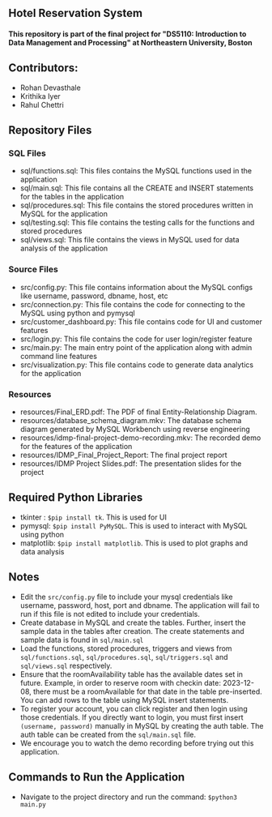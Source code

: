 ## Hotel Reservation System

#### This repository is part of the final project for "DS5110: Introduction to Data Management and Processing" at Northeastern University, Boston

## Contributors:
- Rohan Devasthale
- Krithika Iyer
- Rahul Chettri

## Repository Files

### SQL Files
- sql/functions.sql: This files contains the MySQL functions used in the application
- sql/main.sql: This file contains all the CREATE and INSERT statements for the tables in the application
- sql/procedures.sql: This file contains the stored procedures written in MySQL for the application
- sql/testing.sql: This file contains the testing calls for the functions and stored procedures
- sql/views.sql: This file contains the views in MySQL used for data analysis of the application

### Source Files
- src/config.py: This file contains information about the MySQL configs like username, password, dbname, host, etc
- src/connection.py: This file contains the code for connecting to the MySQL using python and pymysql
- src/customer_dashboard.py: This file contains code for UI and customer features
- src/login.py: This file contains the code for user login/register feature
- src/main.py: The main entry point of the application along with admin command line features
- src/visualization.py: This file contains code to generate data analytics for the application

### Resources
- resources/Final_ERD.pdf: The PDF of final Entity-Relationship Diagram.
- resources/database_schema_diagram.mkv: The database schema diagram generated by MySQL Workbench using reverse engineering
- resources/idmp-final-project-demo-recording.mkv: The recorded demo for the features of the application
- resources/IDMP_Final_Project_Report: The final project report 
- resources/IDMP Project Slides.pdf: The presentation slides for the project

## Required Python Libraries
- tkinter : `$pip install tk`. This is used for UI
- pymysql: `$pip install PyMySQL`. This is used to interact with MySQL using python 
- matplotlib: `$pip install matplotlib`. This is used to plot graphs and data analysis

## Notes
- Edit the `src/config.py` file to include your mysql credentials like username, password, host, port and dbname. The application will fail to run if this file is not edited to include your credentials.
- Create database in MySQL and create the tables. Further, insert the sample data in the tables after creation. The create statements and sample data is found in `sql/main.sql`
- Load the functions, stored procedures, triggers and views from `sql/functions.sql`, `sql/procedures.sql`, `sql/triggers.sql` and `sql/views.sql` respectively.
- Ensure that the roomAvailability table has the available dates set in future. Example, in order to reserve room with checkin date: 2023-12-08, there must be a roomAvailable for that date in the table pre-inserted. You can add rows to the table using MySQL insert statements.
- To register your account, you can click register and then login using those credentials. If you directly want to login, you must first insert `(username, password)` manually in MySQL by creating the auth table. The auth table can be created from the `sql/main.sql` file.
- We encourage you to watch the demo recording before trying out this application. 

## Commands to Run the Application
- Navigate to the project directory and run the command: `$python3 main.py`
